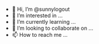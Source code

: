 - 👋 Hi, I’m @sunnylogout
- 👀 I’m interested in ...
- 🌱 I’m currently learning ...
- 💞️ I’m looking to collaborate on ...
- 📫 How to reach me ...

<!---
sunnylogout/sunnylogout is a ✨ special ✨ repository because its `README.md` (this file) appears on your GitHub profile.
You can click the Preview link to take a look at your changes.
--->
